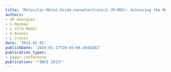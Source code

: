 ```yaml
---
title: 'Molecular-Metal-Oxide-nanoelectronicS (M-MOS): Achieving the Molecular Limit'
authors:
- VP Georgiev
- S Markov
- L Vilà-Nadal
- A Asenov
- L Cronin
date: '2013-01-01'
publishDate: '2024-01-17T20:45:04.664438Z'
publication_types:
- paper-conference
publication: '*IWCE 2013*'
---
```

